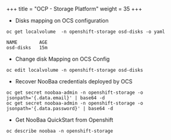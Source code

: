 +++
title = "OCP - Storage Platform"
weight = 35
+++

- Disks mapping on OCS configuration
```shell
oc get localvolume  -n openshift-storage osd-disks -o yaml

NAME        AGE
osd-disks   15m
```

- Change disk Mapping on OCS Config
```
oc edit localvolume -n openshift-storage osd-disks
```

- Recover NooBaa credentials deployed by OCS
```
oc get secret noobaa-admin -n openshift-storage -o jsonpath='{.data.email}' | base64 -d
oc get secret noobaa-admin -n openshift-storage -o jsonpath='{.data.password}' | base64 -d
```

- Get NooBaa QuickStart from Openshift
```
oc describe noobaa -n openshift-storage
```
